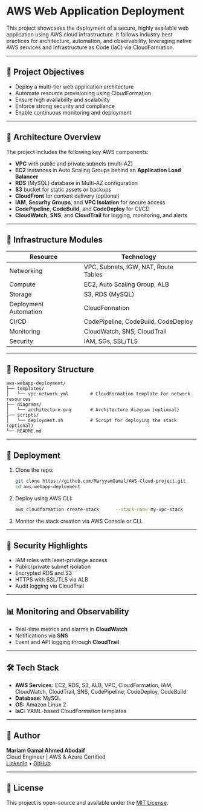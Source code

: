 # AWS Web Application Deployment

This project showcases the deployment of a secure, highly available web application using AWS cloud infrastructure. It follows industry best practices for architecture, automation, and observability, leveraging native AWS services and Infrastructure as Code (IaC) via CloudFormation.

---

## 📌 Project Objectives

- Deploy a multi-tier web application architecture
- Automate resource provisioning using CloudFormation
- Ensure high availability and scalability
- Enforce strong security and compliance
- Enable continuous monitoring and deployment

---

## 🧱 Architecture Overview

The project includes the following key AWS components:

- **VPC** with public and private subnets (multi-AZ)
- **EC2** instances in Auto Scaling Groups behind an **Application Load Balancer**
- **RDS** (MySQL) database in Multi-AZ configuration
- **S3** bucket for static assets or backups
- **CloudFront** for content delivery (optional)
- **IAM**, **Security Groups**, and **VPC Isolation** for secure access
- **CodePipeline**, **CodeBuild**, and **CodeDeploy** for CI/CD
- **CloudWatch**, **SNS**, and **CloudTrail** for logging, monitoring, and alerts

---

## 🧩 Infrastructure Modules

| Resource              | Technology      |
|----------------------|-----------------|
| Networking           | VPC, Subnets, IGW, NAT, Route Tables |
| Compute              | EC2, Auto Scaling Group, ALB |
| Storage              | S3, RDS (MySQL) |
| Deployment Automation| CloudFormation |
| CI/CD                | CodePipeline, CodeBuild, CodeDeploy |
| Monitoring           | CloudWatch, SNS, CloudTrail |
| Security             | IAM, SGs, SSL/TLS |

---

## 📁 Repository Structure

```
aws-webapp-deployment/
├── templates/
│   └── vpc-network.yml        # CloudFormation template for network resources
├── diagrams/
│   └── architecture.png       # Architecture diagram (optional)
├── scripts/
│   └── deployment.sh          # Script for deploying the stack (optional)
└── README.md
```

---

## 🚀 Deployment

1. Clone the repo:
   ```bash
   git clone https://github.com/MaryyamGamal/AWS-Cloud-project.git
   cd aws-webapp-deployment
   ```

2. Deploy using AWS CLI:
   ```bash
   aws cloudformation create-stack      --stack-name my-vpc-stack      --template-body file://templates/vpc-network.yml      --capabilities CAPABILITY_NAMED_IAM
   ```

3. Monitor the stack creation via AWS Console or CLI.

---

## 🔐 Security Highlights

- IAM roles with least-privilege access
- Public/private subnet isolation
- Encrypted RDS and S3
- HTTPS with SSL/TLS via ALB
- Audit logging via CloudTrail

---

## 📊 Monitoring and Observability

- Real-time metrics and alarms in **CloudWatch**
- Notifications via **SNS**
- Event and API logging through **CloudTrail**

---

## 🛠️ Tech Stack

- **AWS Services:** EC2, RDS, S3, ALB, VPC, CloudFormation, IAM, CloudWatch, CloudTrail, SNS, CodePipeline, CodeDeploy, CodeBuild
- **Database:** MySQL
- **OS:** Amazon Linux 2
- **IaC:** YAML-based CloudFormation templates

---

## 📎 Author

**Mariam Gamal Ahmed Abodaif**  
Cloud Engineer | AWS & Azure Certified  
[LinkedIn](https://www.linkedin.com/in/mariamabodaif) • [GitHub](https://github.com/MaryyamGamal)

---

## 📄 License

This project is open-source and available under the [MIT License](LICENSE).
